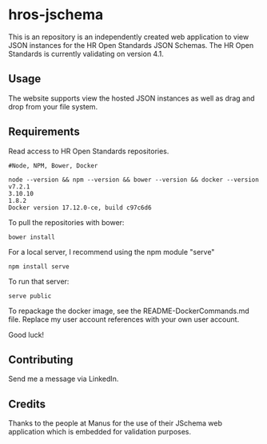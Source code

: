 # hros-jschema

This is an repository is an independently created web application to view JSON instances for the HR Open Standards  JSON Schemas. The HR Open Standards is currently validating on version 4.1.


## Usage
The website supports view the hosted JSON instances as well as drag and drop from your file system.

## Requirements
Read access to HR Open Standards repositories.
```
#Node, NPM, Bower, Docker

node --version && npm --version && bower --version && docker --version
v7.2.1
3.10.10
1.8.2
Docker version 17.12.0-ce, build c97c6d6

```

To pull the repositories with bower:
```
bower install
```

For a local server, I recommend using the npm module "serve"
```
npm install serve
```

To run that server:
```
serve public
```

To repackage the docker image, see the README-DockerCommands.md file. Replace my
user account references with your own user account.

Good luck!





## Contributing
Send me a message via LinkedIn.

## Credits
Thanks to the people at Manus for the use of their JSchema web application which is embedded for validation purposes.
